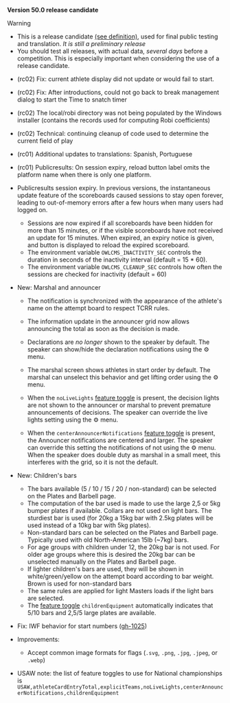 **Version 50.0 release candidate**

> [!WARNING]
>
> - This is a release candidate [(see definition)](https://en.wikipedia.org/wiki/Software_release_life_cycle#Release_candidate), used for final public testing and translation. *It is still a preliminary release*
> - You should test all releases, with actual data, *several days* before a competition. This is especially important when considering the use of a release candidate.

- (rc02) Fix: current athlete display did not update or would fail to start.

- (rc02) Fix: After introductions, could not go back to break management dialog to start the Time to snatch timer

- (rc02) The local/robi directory was not being populated by the Windows installer (contains the records used for computing Robi coefficients)

- (rc02) Technical: continuing cleanup of code used to determine the current field of play

- (rc01) Additional updates to translations: Spanish, Portuguese

- (rc01) Publicresults: On session expiry,  reload button label omits the platform name when there is only one platform.

- Publicresults session expiry.  In previous versions, the instantaneous update feature of the scoreboards caused sessions to stay open forever, leading to out-of-memory errors after a few hours when many users had logged on.

  - Sessions are now expired if all scoreboards have been hidden for more than 15 minutes, or if the visible scoreboards have not received an update for 15 minutes.  When expired, an expiry notice is given, and  button is displayed to reload the expired scoreboard.
  - The environment variable `OWLCMS_INACTIVITY_SEC` controls the duration in seconds of the inactivity interval (default = 15 * 60).
  - The environment variable `OWLCMS_CLEANUP_SEC` controls how often the sessions are checked for inactivity (default = 60)

- New: Marshal and announcer
  - The notification is synchronized with the appearance of the athlete's name on the attempt board to respect TCRR rules.
  - The information update in the announcer grid now allows announcing the total as soon as the decision is made.

  - Declarations are *no longer* shown to the speaker by default. The speaker can show/hide the declaration notifications using the ⚙ menu.
  - The marshal screen shows athletes in start order by default. The marshal can unselect this behavior and get lifting order using the ⚙ menu.
  - When the `noLiveLights` [feature toggle](https://owlcms.github.io/owlcms4-prerelease/#/FeatureToggles) is present, the decision lights are not shown to the announcer or marshal to prevent premature announcements of decisions. The speaker can override the live lights setting using the ⚙ menu.
  - When the `centerAnnouncerNotifications` [feature toggle](https://owlcms.github.io/owlcms4-prerelease/#/FeatureToggles) is present, the Announcer notifications are centered and larger.  The speaker can override this setting the notifications of not using the ⚙ menu.  When the speaker does double duty as marshal in a small meet, this interferes with the grid, so it is not the default.

- New: Children's bars
  - The bars available (5 / 10 / 15 / 20 / non-standard) can be selected on the Plates and Barbell page.
  - The computation of the bar used is made to use the large 2,5 or 5kg bumper plates if available.  Collars are not used on light bars. The sturdiest bar is used (for 20kg a 15kg bar with 2.5kg plates will be used instead of a 10kg bar with 5kg plates).
  - Non-standard bars can be selected on the Plates and Barbell page. Typically used with old North-American 15lb (~7kg) bars.
  - For age groups with children under 12, the 20kg bar is not used.  For older age groups where this is desired the 20kg bar can be unselected manually on the Plates and Barbell page.
  - If lighter children's bars are used, they will be shown in white/green/yellow on the attempt board according to bar weight.  Brown is used for non-standard bars
  - The same rules are applied for light Masters loads if the light bars are selected.
  - The [feature toggle](https://owlcms.github.io/owlcms4-prerelease/#/FeatureToggles) `childrenEquipment` automatically indicates that 5/10 bars and 2,5/5 large plates are available.

- Fix: IWF behavior for start numbers ([gh-1025](https://github.com/jflamy/owlcms4/pull/1026))

- Improvements:
  - Accept common image formats for flags (`.svg`, `.png`, `.jpg`, `.jpeg`, or `.webp`)

- USAW note: the list of feature toggles to use for National championships is
  `USAW,athleteCardEntryTotal,explicitTeams,noLiveLights,centerAnnouncerNotifications,childrenEquipment`

